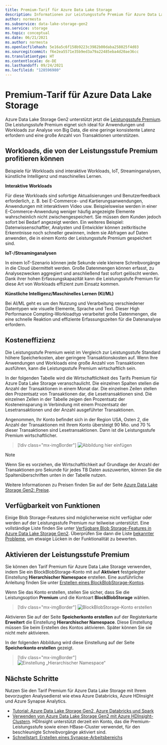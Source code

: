 ```yaml
---
title: Premium-Tarif für Azure Data Lake Storage
description: Informationen zur Leistungsstufe Premium für Azure Data Lake Storage Gen2
author: normesta
ms.subservice: data-lake-storage-gen2
ms.service: storage
ms.topic: conceptual
ms.date: 06/21/2021
ms.author: normesta
ms.openlocfilehash: 5e16a5c6f158b9223c3982b00daba258025f4d03
ms.sourcegitcommit: f6e2ea5571e35b9ed3a79a22485eba4d20ae36cc
ms.translationtype: HT
ms.contentlocale: de-DE
ms.lasthandoff: 09/24/2021
ms.locfileid: "128596980"
---
```

# <a name="premium-tier-for-azure-data-lake-storage"></a>Premium-Tarif für Azure Data Lake Storage

Azure Data Lake Storage Gen2 unterstützt jetzt die [Leistungsstufe Premium](storage-blob-performance-tiers.md#premium-performance). Die Leistungsstufe Premium eignet sich ideal für Anwendungen und Workloads zur Analyse von Big Data, die eine geringe konsistente Latenz erfordern und eine große Anzahl von Transaktionen unterstützen.

## <a name="workloads-that-can-benefit-from-the-premium-performance-tier"></a>Workloads, die von der Leistungsstufe Premium profitieren können

Beispiele für Workloads sind interaktive Workloads, IoT, Streaminganalysen, künstliche Intelligenz und maschinelles Lernen.

**Interaktive Workloads**

Für diese Workloads sind sofortige Aktualisierungen und Benutzerfeedback erforderlich, z. B. bei E-Commerce- und Kartierungsanwendungen, Anwendungen mit interaktivem Video usw. Beispielsweise werden in einer E-Commerce-Anwendung weniger häufig angezeigte Elemente wahrscheinlich nicht zwischengespeichert. Sie müssen dem Kunden jedoch sofort bei Bedarf angezeigt werden. Ein weiteres Beispiel: Datenwissenschaftler, Analysten und Entwickler können zeitkritische Erkenntnisse noch schneller gewinnen, indem sie Abfragen auf Daten anwenden, die in einem Konto der Leistungsstufe Premium gespeichert sind.

**IoT-/Streaminganalysen**

In einem IoT-Szenario können jede Sekunde viele kleinere Schreibvorgänge in die Cloud übermittelt werden. Große Datenmengen können erfasst, zu Analysezwecken aggregiert und anschließend fast sofort gelöscht werden. Dank ihrer hohen Erfassungskapazität kann die Leistungsstufe Premium für diese Art von Workloads effizient zum Einsatz kommen.

**Künstliche Intelligenz/Maschinelles Lernen (KI/ML)**

Bei AI/ML geht es um den Nutzung und Verarbeitung verschiedener Datentypen wie visuelle Elemente, Sprache und Text. Dieser High Performance Compting-Workloadtyp verarbeitet große Datenmengen, die eine schnelle Reaktion und effiziente Erfassungszeiten für die Datenanalyse erfordern.

## <a name="cost-effectiveness"></a>Kosteneffizienz

Die Leistungsstufe Premium weist im Vergleich zur Leistungsstufe Standard höhere Speicherkosten, aber geringere Transaktionskosten auf. Wenn Ihre Anwendungen und Workloads eine große Anzahl von Transaktionen ausführen, kann die Leistungsstufe Premium wirtschaftlich sein.

In der folgenden Tabelle wird die Wirtschaftlichkeit des Tarifs Premium für Azure Data Lake Storage veranschaulicht. Die einzelnen Spalten stellen die Anzahl der Transaktionen in einem Monat dar. Die einzelnen Zeilen stellen den Prozentsatz von Transaktionen dar, die Lesetransaktionen sind. Die einzelnen Zellen in der Tabelle zeigen den Prozentsatz der Kosteneinsparung in Verbindung mit einem Prozentsatz der Lesetransaktionen und der Anzahl ausgeführter Transaktionen.

Angenommen, Ihr Konto befindet sich in der Region USA, Osten 2, die Anzahl der Transaktionen mit Ihrem Konto übersteigt 90 Mio. und 70 % dieser Transaktionen sind Lesetransaktionen. Dann ist die Leistungsstufe Premium wirtschaftlicher.

> [!div class="mx-imgBorder"]
> ![Abbildung hier einfügen](./media/premium-tier-for-data-lake-storage/premium-performance-data-lake-storage-cost-analysis-table.png)

> [!NOTE]
> Wenn Sie es vorziehen, die Wirtschaftlichkeit auf Grundlage der Anzahl der Transaktionen pro Sekunde für jedes TB Daten auszuwerten, können Sie die Spaltenüberschriften unten in der Tabelle nutzen.

Weitere Informationen zu Preisen finden Sie auf der Seite [Azure Data Lake Storage Gen2: Preise](https://azure.microsoft.com/pricing/details/storage/data-lake/).

## <a name="feature-availability"></a>Verfügbarkeit von Funktionen

Einige Blob Storage-Features sind möglicherweise nicht verfügbar oder werden auf der Leistungsstufe Premium nur teilweise unterstützt. Eine vollständige Liste finden Sie unter [Verfügbare Blob Storage-Features in Azure Data Lake Storage Gen2](./storage-feature-support-in-storage-accounts.md). Überprüfen Sie dann die Liste [bekannter Probleme](data-lake-storage-known-issues.md), um etwaige Lücken in der Funktionalität zu bewerten.

## <a name="enabling-the-premium-performance-tier"></a>Aktivieren der Leistungsstufe Premium

Sie können den Tarif Premium für Azure Data Lake Storage verwenden, indem Sie ein BlockBlobStorage-Konto mit auf **Aktiviert** festgelegter Einstellung **Hierarchischer Namespace** erstellen. Eine ausführliche Anleitung finden Sie unter [Erstellen eines BlockBlobStorage-Kontos](../common/storage-account-create.md).

Wenn Sie das Konto erstellen, stellen Sie sicher, dass Sie die Leistungsoption **Premium** und die Kontoart **BlockBlobStorage** wählen.

> [!div class="mx-imgBorder"]
> ![BlockBlobStorage-Konto erstellen](./media/premium-tier-for-data-lake-storage/create-block-blob-storage-account.png)

Aktivieren Sie auf der Seite **Speicherkonto erstellen** auf der Registerkarte **Erweitert** die Einstellung **Hierarchischer Namespace**. Diese Einstellung müssen Sie beim Erstellen des Kontos aktivieren. Später können Sie sie nicht mehr aktivieren.

In der folgenden Abbildung wird diese Einstellung auf der Seite **Speicherkonto erstellen** gezeigt.

> [!div class="mx-imgBorder"]
> ![Einstellung „Hierarchischer Namespace“](./media/create-data-lake-storage-account/hierarchical-namespace-feature.png)

## <a name="next-steps"></a>Nächste Schritte

Nutzen Sie den Tarif Premium für Azure Data Lake Storage mit Ihrem bevorzugten Analysedienst wie etwa Azure Databricks, Azure HDInsight und Azure Synapse Analytics.

- [Tutorial: Azure Data Lake Storage Gen2, Azure Databricks und Spark](data-lake-storage-use-databricks-spark.md)
- [Verwenden von Azure Data Lake Storage Gen2 mit Azure HDInsight-Clustern](../../hdinsight/hdinsight-hadoop-use-data-lake-storage-gen2.md). HDInsight unterstützt derzeit ein Konto, das die Premium-Leistungsstufe sowie einen HBase-Cluster verwendet, für den beschleunigte Schreibvorgänge aktiviert sind.
- [Schnellstart: Erstellen eines Synapse-Arbeitsbereichs](../../synapse-analytics/quickstart-create-workspace.md)
